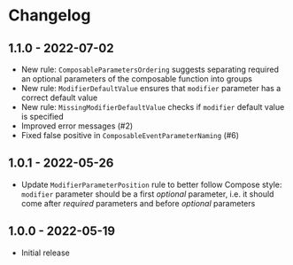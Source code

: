 # Changelog

## 1.1.0 - 2022-07-02

* New rule: `ComposableParametersOrdering` suggests separating required an optional parameters of the composable function into groups
* New rule: `ModifierDefaultValue` ensures that `modifier` parameter has a correct default value
* New rule: `MissingModifierDefaultValue` checks if `modifier` default value is specified
* Improved error messages (#2)
* Fixed false positive in `ComposableEventParameterNaming` (#6)

## 1.0.1 - 2022-05-26

* Update `ModifierParameterPosition` rule to better follow Compose style: `modifier` parameter should be a first _optional_ parameter, i.e. it should come after _required_ parameters and before _optional_ parameters


## 1.0.0 - 2022-05-19

* Initial release

